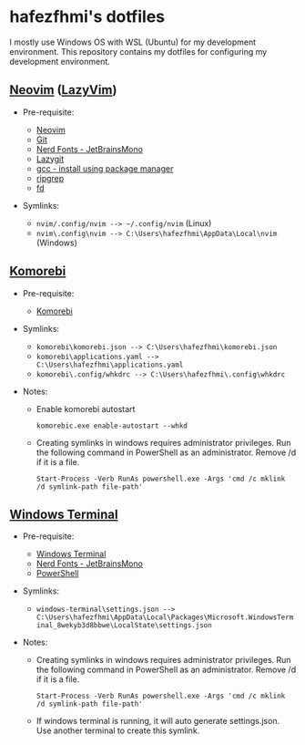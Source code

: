 # hafezfhmi's dotfiles

I mostly use Windows OS with WSL (Ubuntu) for my development environment. This repository contains my dotfiles for configuring my development environment.

## [Neovim](https://neovim.io/) ([LazyVim](https://www.lazyvim.org/))

- Pre-requisite:

  - [Neovim](https://neovim.io/)
  - [Git](https://git-scm.com)
  - [Nerd Fonts - JetBrainsMono](https://www.nerdfonts.com/#home)
  - [Lazygit](https://github.com/jesseduffield/lazygit)
  - [gcc - install using package manager](https://gcc.gnu.org)
  - [ripgrep](https://github.com/BurntSushi/ripgrep)
  - [fd](https://github.com/sharkdp/fd)

- Symlinks:

  - `nvim/.config/nvim --> ~/.config/nvim` (Linux)
  - `nvim\.config\nvim --> C:\Users\hafezfhmi\AppData\Local\nvim` (Windows)

## [Komorebi](https://github.com/LGUG2Z/komorebi)

- Pre-requisite:

  - [Komorebi](https://github.com/LGUG2Z/komorebi)

- Symlinks:

  - `komorebi\komorebi.json --> C:\Users\hafezfhmi\komorebi.json`
  - `komorebi\applications.yaml --> C:\Users\hafezfhmi\applications.yaml`
  - `komorebi\.config/whkdrc --> C:\Users\hafezfhmi\.config\whkdrc`

- Notes:

  - Enable komorebi autostart

    ```shell
    komorebic.exe enable-autostart --whkd
    ```

  - Creating symlinks in windows requires administrator privileges. Run the following command in PowerShell as an administrator. Remove /d if it is a file.

    ```shell
    Start-Process -Verb RunAs powershell.exe -Args 'cmd /c mklink /d symlink-path file-path'
    ```

## [Windows Terminal](https://apps.microsoft.com/detail/9n0dx20hk701?rtc=1&hl=en-my&gl=MY)

- Pre-requisite:

  - [Windows Terminal](https://apps.microsoft.com/detail/9n0dx20hk701?rtc=1&hl=en-my&gl=MY)
  - [Nerd Fonts - JetBrainsMono](https://www.nerdfonts.com/#home)
  - [PowerShell](https://apps.microsoft.com/detail/9mz1snwt0n5d?rtc=1&hl=en-my&gl=MY)

- Symlinks:

  - `windows-terminal\settings.json --> C:\Users\hafezfhmi\AppData\Local\Packages\Microsoft.WindowsTerminal_8wekyb3d8bbwe\LocalState\settings.json`

- Notes:

  - Creating symlinks in windows requires administrator privileges. Run the following command in PowerShell as an administrator. Remove /d if it is a file.

    ```shell
    Start-Process -Verb RunAs powershell.exe -Args 'cmd /c mklink /d symlink-path file-path'
    ```

  - If windows terminal is running, it will auto generate settings.json. Use another terminal to create this symlink.
